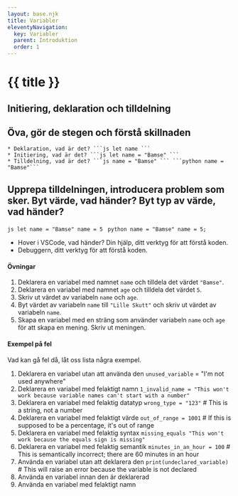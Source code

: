 ```yaml
---
layout: base.njk
title: Variabler
eleventyNavigation:
  key: Variabler
  parent: Introduktion
  order: 1
---
```


# {{ title }}

## Initiering, deklaration och tilldelning
## Öva, gör de stegen och förstå skillnaden
    * Deklaration, vad är det? ```js let name ``` 
    * Initiering, vad är det? ```js let name = "Bamse" ```
    * Tilldelning, vad är det? ```js name = "Bamse" ``` ```python name = "Bamse"``` 

## Upprepa tilldelningen, introducera problem som sker. Byt värde, vad händer? Byt typ av värde, vad händer?

```js let name = "Bamse" name = 5 ```
```python name = "Bamse" name = 5; ```

* Hover i VSCode, vad händer? Din hjälp, ditt verktyg för att förstå koden.
* Debuggern, ditt verktyg för att förstå koden.

#### Övningar

1. Deklarera en variabel med namnet `name` och tilldela det värdet `"Bamse"`.
2. Deklarera en variabel med namnet `age` och tilldela det värdet `5`.
3. Skriv ut värdet av variabeln `name` och `age`.
4. Byt värdet av variabeln `name` till `"Lille Skutt"` och skriv ut värdet av variabeln `name`.
5. Skapa en variabel med en sträng som använder variabeln `name` och `age` för att skapa en mening. Skriv ut meningen.

#### Exempel på fel

Vad kan gå fel då, låt oss lista några exempel.

1. Deklarera en variabel utan att använda den
    `unused_variable` = "I'm not used anywhere"
2. Deklarera en variabel med felaktigt namn
    `1_invalid_name = "This won't work because variable names can't start with a number"`
3. Deklarera en variabel med felaktig datatyp
    `wrong_type = "123"`  # This is a string, not a number
4. Deklarera en variabel med felaktigt värde
    `out_of_range = 1001`  # If this is supposed to be a percentage, it's out of range
5. Deklarera en variabel med felaktig syntax
    `missing_equals "This won't work because the equals sign is missing"`
6. Deklarera en variabel med felaktig semantik
    `minutes_in_an_hour = 100`  # This is semantically incorrect; there are 60 minutes in an hour
7. Använda en variabel utan att deklarera den
    `print(undeclared_variable)`  # This will raise an error because the variable is not declared
8. Använda en variabel innan den är deklarerad
9. Använda en variabel med felaktigt namn